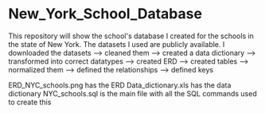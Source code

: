 # New_York_School_Database
This repository will show the school's database I created for the schools in the state of New York.
The datasets I used are publicly available. I downloaded the datasets --> cleaned them --> created a data dictionary --> transformed into correct datatypes
--> created ERD --> created tables --> normalized them --> defined the relationships --> defined keys

ERD_NYC_schools.png has the ERD
Data_dictionary.xls has the data dictionary
NYC_schools.sql is the main file with all the SQL commands used to create this